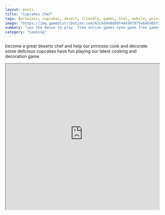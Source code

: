 ```yaml
---
layout: posts
title: "Cupcakes Chef"
tags: [princess, cupcakes, desert, friendly, games, html, mobile, princess, free, online, games, oyna, game, free, games, play, play, games]
image: "https://img.gamedistribution.com/62c6e9e0d09f44e987875e64bd65f395.jpg"
summary: "use the mouse to play  free online games oyna game free games play play games"
category: "Cooking"
---
```


become a great deserts chef and help our princess cook and decorate some delicious cupcakes have fun playing our latest cooking and decoration game

<iframe width="100%" height="480px;" src="https://html5.gamedistribution.com/62c6e9e0d09f44e987875e64bd65f395/"></iframe>